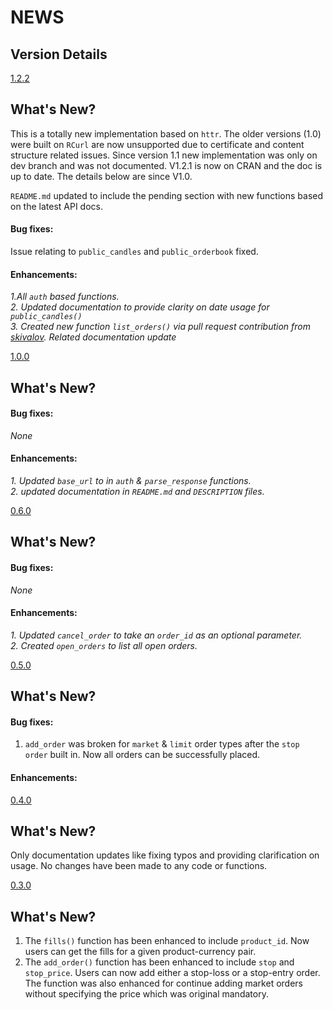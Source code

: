 # NEWS

## Version Details

[1.2.2](https://github.com/DheerajAgarwal/rgdax/tree/dev)  

## What's New?
This is a totally new implementation based on `httr`. The older versions (1.0) were built on `RCurl` are now unsupported due to certificate and content structure related issues. Since version 1.1 new implementation was only on dev branch and was not documented. V1.2.1 is now on CRAN and the doc is up to date. The details below are since V1.0. 

`README.md` updated to include the pending section with new functions based on the latest API docs.

#### Bug fixes:
Issue relating to `public_candles` and `public_orderbook` fixed.

#### Enhancements:
_1.All `auth` based functions._  
_2. Updated documentation to provide clarity on date usage for `public_candles()`_  
_3. Created new function `list_orders()` via pull request contribution from [skivalov](https://github.com/skivalov). Related documentation update_

[1.0.0](https://github.com/DheerajAgarwal/rgdax/tree/V1.0)  

## What's New?

#### Bug fixes:

_None_

#### Enhancements:

_1. Updated `base_url` to in `auth` & `parse_response` functions._  
_2. updated documentation in `README.md` and `DESCRIPTION` files._

[0.6.0](https://github.com/DheerajAgarwal/rgdax/tree/rgdax_0.6)  

## What's New?

#### Bug fixes:

_None_

#### Enhancements:

_1. Updated `cancel_order` to take an `order_id` as an optional parameter._  
_2. Created `open_orders` to list all open orders._

[0.5.0](https://github.com/DheerajAgarwal/rgdax/tree/rgdax_0.5)  

## What's New?

#### Bug fixes:

1. `add_order` was broken for `market` & `limit` order types after the `stop order` built in. Now all orders can be successfully placed.

#### Enhancements:

[0.4.0](https://github.com/DheerajAgarwal/rgdax/tree/rgdax_0.4)

## What's New?

Only documentation updates like fixing typos and providing clarification on usage. No changes have been made to any code or functions.

[0.3.0](https://github.com/DheerajAgarwal/rgdax/tree/rgdax_0.3)

## What's New?

1. The `fills()` function has been enhanced to include `product_id`. Now users can get the fills for a given product-currency pair.
2. The `add_order()` function has been enhanced to include `stop` and `stop_price`. Users can now add either a stop-loss or a stop-entry order. The function was also enhanced for continue adding market orders without specifying the price which was original mandatory.

